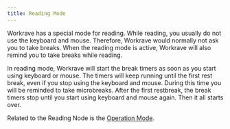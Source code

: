 ```yaml
---
title: Reading Mode
---
```


Workrave has a special mode for reading. While reading, you usually do not use the keyboard and mouse.
Therefore, Workrave would normally not ask you to take breaks.
When the reading mode is active, Workrave will also remind you to take breaks while reading.

In reading mode, Workrave will start the break timers as soon as you start using keyboard or mouse.
The timers will keep running until the first rest break, even if you stop using the keyboard and mouse.
During this time you will be reminded to take microbreaks.
After the first restbreak, the break timers stop until you start using keyboard and mouse again.
Then it all starts over.

Related to the Reading Node is the [Operation Mode](../operation-mode).
